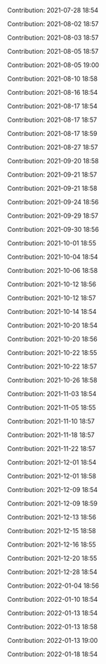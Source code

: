 Contribution: 2021-07-28 18:54

Contribution: 2021-08-02 18:57

Contribution: 2021-08-03 18:57

Contribution: 2021-08-05 18:57

Contribution: 2021-08-05 19:00

Contribution: 2021-08-10 18:58

Contribution: 2021-08-16 18:54

Contribution: 2021-08-17 18:54

Contribution: 2021-08-17 18:57

Contribution: 2021-08-17 18:59

Contribution: 2021-08-27 18:57

Contribution: 2021-09-20 18:58

Contribution: 2021-09-21 18:57

Contribution: 2021-09-21 18:58

Contribution: 2021-09-24 18:56

Contribution: 2021-09-29 18:57

Contribution: 2021-09-30 18:56

Contribution: 2021-10-01 18:55

Contribution: 2021-10-04 18:54

Contribution: 2021-10-06 18:58

Contribution: 2021-10-12 18:56

Contribution: 2021-10-12 18:57

Contribution: 2021-10-14 18:54

Contribution: 2021-10-20 18:54

Contribution: 2021-10-20 18:56

Contribution: 2021-10-22 18:55

Contribution: 2021-10-22 18:57

Contribution: 2021-10-26 18:58

Contribution: 2021-11-03 18:54

Contribution: 2021-11-05 18:55

Contribution: 2021-11-10 18:57

Contribution: 2021-11-18 18:57

Contribution: 2021-11-22 18:57

Contribution: 2021-12-01 18:54

Contribution: 2021-12-01 18:58

Contribution: 2021-12-09 18:54

Contribution: 2021-12-09 18:59

Contribution: 2021-12-13 18:56

Contribution: 2021-12-15 18:58

Contribution: 2021-12-16 18:55

Contribution: 2021-12-20 18:55

Contribution: 2021-12-28 18:54

Contribution: 2022-01-04 18:56

Contribution: 2022-01-10 18:54

Contribution: 2022-01-13 18:54

Contribution: 2022-01-13 18:58

Contribution: 2022-01-13 19:00

Contribution: 2022-01-18 18:54

